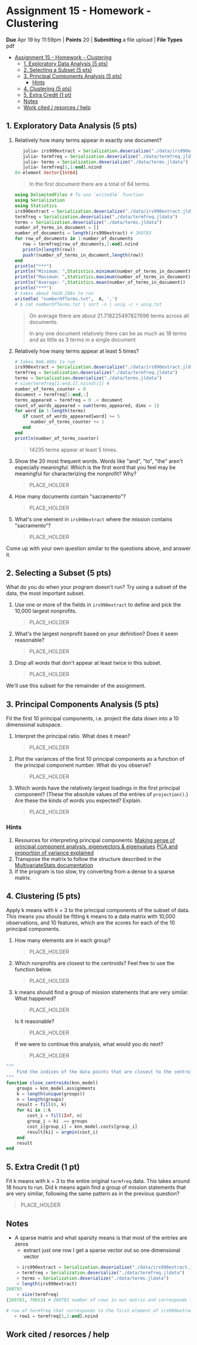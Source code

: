 # Assignment 15 - Homework - Clustering

**Due** Apr 19 by 11:59pm | **Points** 20 | **Submitting** a file upload | **File Types** pdf

- [Assignment 15 - Homework - Clustering](#assignment-15---homework---clustering)
  - [1. Exploratory Data Analysis (5 pts)](#1-exploratory-data-analysis-5-pts)
  - [2. Selecting a Subset (5 pts)](#2-selecting-a-subset-5-pts)
  - [3. Principal Components Analysis (5 pts)](#3-principal-components-analysis-5-pts)
    - [Hints](#hints)
  - [4. Clustering (5 pts)](#4-clustering-5-pts)
  - [5. Extra Credit (1 pt)](#5-extra-credit-1-pt)
  - [Notes](#notes)
  - [Work cited / resorces / help](#work-cited--resorces--help)

## 1. Exploratory Data Analysis (5 pts)

1. Relatively how many terms appear in exactly one document?

   ```julia
      julia> irs990extract = Serialization.deserialize("./data/irs990extract.jldata")
      julia> termfreq = Serialization.deserialize("./data/termfreq.jldata")
      julia> terms = Serialization.deserialize("./data/terms.jldata")
      julia> termfreq[1,1:end].nzind
   84-element Vector{Int64}
   ```

   > In the first document there are a total of 84 terms.

   ```julia
   using DelimitedFiles # To use `writedlm` function
   using Serialization
   using Statistics
   irs990extract = Serialization.deserialize("./data/irs990extract.jldata")
   termfreq = Serialization.deserialize("./data/termfreq.jldata")
   terms = Serialization.deserialize("./data/terms.jldata")
   number_of_terms_in_document = []
   number_of_documents = length(irs990extract) # 260783
   for row_of_documents in 1:number_of_documents
      row = termfreq[row_of_documents,1:end].nzind
      println(length(row))
      push!(number_of_terms_in_document,length(row))
   end
   println("***")
   println("Minimum: ",Statistics.minimum(number_of_terms_in_document))
   println("Maximum: ",Statistics.maximum(number_of_terms_in_document))
   println("Average: ",Statistics.mean(number_of_terms_in_document))
   println("***")
   # takes about 5m20.298s to run
   writedlm( "numberOfTerms.txt",  A, ',')
   # $ cat numberOfTerms.txt | sort -n | uniq -c > uniq.txt
   ```

   > On average there are about 21.718225497827696 terms across all documents.
   >
   > In any one document relatively there can be as much as 18 terms and as
   > little as 3 terms in a single document

2. Relatively how many terms appear at least 5 times?

   ```julia
   # takes 0m6.408s to run
   irs990extract = Serialization.deserialize("./data/irs990extract.jldata")
   termfreq = Serialization.deserialize("./data/termfreq.jldata")
   terms = Serialization.deserialize("./data/terms.jldata")
   # size(termfreq[1:end,1].nzind)[1] #
   number_of_terms_counter = 0
   document = termfreq[1:end,:]
   terms_appeared = termfreq = 0 .< document
   count_of_words_appeared = sum(terms_appeared, dims = 1)
   for word in 1:length(terms)
      if count_of_words_appeared[word] >= 5
         number_of_terms_counter += 1
      end
   end
   println(number_of_terms_counter)
   ```

   > 14235 terms appear at least 5 times.

3. Show the 20 most frequent words.
   Words like "and", "to", "the" aren't especially meaningful.
   Which is the first word that you feel may be meaningful for characterizing the nonprofit?
   Why?
   > PLACE_HOLDER
4. How many documents contain "sacramento"?
   > PLACE_HOLDER
5. What's one element in `irs990extract` where the mission contains "sacramento"?
   > PLACE_HOLDER

Come up with your own question similar to the questions above, and answer it.

## 2. Selecting a Subset (5 pts)

What do you do when your program doesn't run?
Try using a subset of the data, the most important subset.

1. Use one or more of the fields in `irs990extract` to define and pick the 10,000 largest nonprofits.
   > PLACE_HOLDER
2. What's the largest nonprofit based on your definition? Does it seem reasonable?
   > PLACE_HOLDER
3. Drop all words that don't appear at least twice in this subset.
   > PLACE_HOLDER

We'll use this subset for the remainder of the assignment.

## 3. Principal Components Analysis (5 pts)

Fit the first 10 principal components, i.e. project the data down into a 10 dimensional subspace.

1. Interpret the principal ratio.
   What does it mean?
   > PLACE_HOLDER
2. Plot the variances of the first 10 principal components as a function of the principal component number.
   What do you observe?
   > PLACE_HOLDER
3. Which words have the relatively largest loadings in the first principal component?
   (These the absolute values of the entries of `projection()`.)
   Are these the kinds of words you expected?
   Explain.
   > PLACE_HOLDER

### Hints

1. Resources for interpreting principal components: [Making sense of principal component analysis, eigenvectors & eigenvalues](https://stats.stackexchange.com/q/2691/103118) [PCA and proportion of variance explained](https://stats.stackexchange.com/q/22569/103118)
1. Transpose the matrix to follow the structure described in the [MultivariateStats documentation](https://multivariatestatsjl.readthedocs.io/en/stable/pca.html#fit)
1. If the program is too slow, try converting from a dense to a sparse matrix.

## 4. Clustering (5 pts)

Apply k means with k = 3 to the principal components of the subset of data.
This means you should be fitting k means to a data matrix with 10,000 observations, and 10 features, which are the scores for each of the 10 principal components.

1. How many elements are in each group?

   > PLACE_HOLDER

2. Which nonprofits are closest to the centroids?
   Feel free to use the function below.

   > PLACE_HOLDER

3. k means should find a group of mission statements that are very similar.
   What happened?

   > PLACE_HOLDER

   Is it reasonable?

   > PLACE_HOLDER

   If we were to continue this analysis, what would you do next?

   > PLACE_HOLDER

```julia
"""
    Find the indices of the data points that are closest to the centroids defined by the kmeans clustering.
"""
function close_centroids(knn_model)
    groups = knn_model.assignments
    k = length(unique(groups))
    n = length(groups)
    result = fill(0, k)
    for ki in 1:k
        cost_i = fill(Inf, n)
        group_i = ki .== groups
        cost_i[group_i] = knn_model.costs[group_i]
        result[ki] = argmin(cost_i)
    end
    result
end
```

## 5. Extra Credit (1 pt)

Fit k means with k = 3 to the entire original `termfreq` data.
This takes around 18 hours to run.
Did k means again find a group of mission statements that are very similar, following the same pattern as in the previous question?

> PLACE_HOLDER

## Notes

- A sparse matrix and what sparsity means is that most of the entries are zeros
  - extract just one row I get a sparse vector out so one dimensional vector

```julia
    > irs990extract = Serialization.deserialize("./data/irs990extract.jldata")
    > termfreq = Serialization.deserialize("./data/termfreq.jldata")
    > terms = Serialization.deserialize("./data/terms.jldata")
    > length(irs990extract)
260783
    > size(termfreq)
(260783, 79653) # 260783 number of rows in our matrix and corresponds to

# row of termfreq that corresponds to the first element of irs990extract
   > row1 = termfreq[1,1:end].nzind

```

## Work cited / resorces / help
